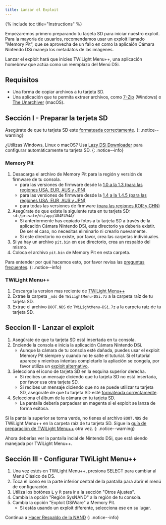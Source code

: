 ```yaml
---
title: Lanzar el Exploit
---
```


{% include toc title="Instructions" %}

Empezaremos primero preparando tu tarjeta SD para iniciar nuestro exploit. Para la mayoría de usuarios, recomendamos usar un exploit llamado "Memory Pit", que se aprovecha de un fallo en como la aplicaión Cámara Nintendo DSi maneja los metadatos de las imágenes.

Lanzar el exploit hará que inicies TWiLight Menu++, una aplicación homebrew que actúa como un reemplazo del Menú DSi.

## Requisitos
- Una forma de copiar archivos a tu tarjeta SD.
- Una aplicación que te permita extraer archivos, como [7-Zip](https://www.7-zip.org/) (Windows) o [The Unarchiver](https://apps.apple.com/us/app/the-unarchiver/id425424353) (macOS).

## Sección I - Preparar la terjeta SD
Asegúrate de que tu tarjeta SD este [formateada correctamente](sd-card-setup).
{: .notice--warning}

¿Utilizas Windows, Linux o macOS? Usa [Lazy DSi Downloader](lazy-dsi-downloader) para configurar automáticamente tu tarjeta SD.
{: .notice--info}

### Memory Pit
1. Desacarga el archivo de Memory Pit para la región y versión de firmware de tu consola.
   - para las versiones de firmware desde la [1.0 a la 1.3 (para las regiones USA, EUR, AUS y JPN)](https://github.com/emiyl/dsi.cfw.guide/raw/master/assets/files/memory_pit/256/pit.bin)
   - para las versiones de firmware desde la [1.4 a la 1.4.5 (para las regiones USA, EUR, AUS y JPN)](https://github.com/emiyl/dsi.cfw.guide/raw/master/assets/files/memory_pit/768_1024/pit.bin)
   - para todas las versiones de firmware [(para las regiones KOR y CHN)](https://github.com/emiyl/dsi.cfw.guide/raw/master/assets/files/memory_pit/256/pit.bin)
1. Asegúrate de que existe la siguiente ruta en tu tarjeta SD: `sd:/private/ds/app/484E494A/`
   - Si anteriormente has copiado fotos a tu tarjeta SD a través de la aplicación Cámara Nintendo DSi, este directorio ya debería existir. De ser el caso, no necesitas eliminarlo ni crearlo nuevamente.
   - Si este directorio no existe, por favor, crea las carpetas individuales.
1. Si ya hay un archivo `pit.bin` en ese directorio, crea un respaldo del mismo.
1. Coloca el archivo `pit.bin` de Memory Pit en esta carpeta.

Para entender por qué hacemos esto, por favor revisa las [preguntas frecuentes](/faq#what-functionality-will-i-lose-by-modding-my-system).
{: .notice--info}

### TWiLight Menu++
1. Descarga la version mas reciente de [TWiLight Menu++](https://github.com/DS-Homebrew/TWiLightMenu/releases/latest/download/TWiLightMenu-DSi.7z)
1. Extrae la carpeta `_nds` de `TWiLightMenu-DSi.7z` a la carpeta raíz de tu tarjeta SD.
1. Extrae el archivo `BOOT.NDS` de `TWiLightMenu-DSi.7z` a la carpeta raíz de tu tarjeta SD.

## Seccion II - Lanzar el exploit

1. Asegúrate de que tu tarjeta SD está insertada en tu consola.
1. Enciende la consola e inicia la aplicación Cámara Nintendo DSi.
   - Aunque la cámara de tu consola esté dañada, puedes usar el exploit Memory Pit siempre y cuando no te salte el tuturial. Si el tutorial aparece y mientras intentas completarlo la apliación se congela, por favor utiliza un [exploit alternativo](alternate-exploits).
1. Selecciona el icono de tarjeta SD en la esquina superior derecha.
   - Si recibes un mensaje diciendo que tu tarjeta SD no está insertada, por favor usa otra tarjeta SD.
   - Si recibes un mensaje diciendo que no se puede utilizar tu tarjeta SD, asegúrate de que tu tarjeta SD esté [formateada correctamente](sd-card-setup).
1. Selecciona el álbum de la cámara en tu tarjeta SD.
   - La pantalla debería parpadear en magenta si el exploit se lanza de forma exitosa.

Si la pantalla superior se torna verde, no tienes el archivo `BOOT.NDS` de TWiLight Menu++ en la carpeta raíz de tu tarjeta SD. Sigue la [guía de preparación de TWiLight Menu++](launching-the-exploit#twilight-menu) otra vez.
{: .notice--warning}

Ahora deberías ver la pantalla incial de Nintendo DSi, que está siendo manejada por TWiLight Menu++.

## Sección III - Configurar TWiLight Menu++

1. Una vez estés en TWiLight Menu++, presiona SELECT para cambiar al Menú Clásico de DS.
1. Toca el icono en la parte inferior central de la pantalla para abrir el menú de configuración.
1. Utiliza los botónes <kbd class="l">L</kbd> y <kbd class="r">R</kbd> para ir a la sección "Otros Ajustes".
1. Cambia la opción "Región SysNAND" a la región de tu consola.
1. Cambia la opción "Exploit DSiWare" a Memory Pit.
   - Si estás usando un exploit diferente, selecciona ese en su lugar.

Continua a [Hacer Respaldo de la NAND](dumping-nand)
{: .notice--info}
